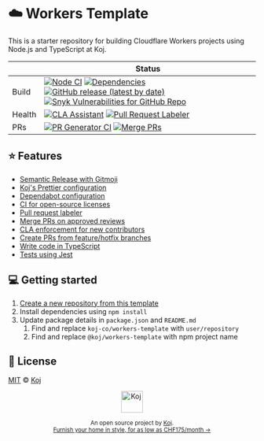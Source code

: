 # ☁️ Workers Template

This is a starter repository for building Cloudflare Workers projects using Node.js and TypeScript at Koj.

<!-- prettier-ignore-start -->
|   | Status |
| - | - |
| Build | [![Node CI](https://github.com/koj-co/workers-template/workflows/Node%20CI/badge.svg)](https://github.com/koj-co/workers-template/actions?query=workflow%3A%22Node+CI%22) [![Dependencies](https://img.shields.io/librariesio/github/koj-co/workers-template)](https://libraries.io/github/koj-co/workers-template) [![GitHub release (latest by date)](https://img.shields.io/github/v/release/koj-co/workers-template)](https://github.com/koj-co/workers-template/releases) [![Snyk Vulnerabilities for GitHub Repo](https://img.shields.io/snyk/vulnerabilities/github/koj-co/workers-template)](https://snyk.io/test/github/koj-co/workers-template) |
| Health | [![CLA Assistant](https://github.com/koj-co/workers-template/workflows/CLA%20Assistant/badge.svg)](https://github.com/koj-co/workers-template/actions?query=workflow%3A%22CLA+Assistant%22) [![Pull Request Labeler](https://github.com/koj-co/workers-template/workflows/Pull%20Request%20Labeler/badge.svg)](https://github.com/koj-co/workers-template/actions?query=workflow%3A%22Pull+Request+Labeler%22) |
| PRs | [![PR Generator CI](https://github.com/koj-co/workers-template/workflows/PR%20Generator%20CI/badge.svg)](https://github.com/koj-co/workers-template/actions?query=workflow%3A%22PR+Generator+CI%22) [![Merge PRs](https://github.com/koj-co/workers-template/workflows/Merge%20PRs/badge.svg)](https://github.com/koj-co/workers-template/actions?query=workflow%3A%22Merge+PRs%22) |
<!-- prettier-ignore-end -->

## ⭐️ Features

- [Semantic Release with Gitmoji](./release.config.js)
- [Koj's Prettier configuration](./.prettierrc.cjs)
- [Dependabot configuration](./.github/dependabot.yml)
- [CI for open-source licenses](./.github/workflows/licensed.yml)
- [Pull request labeler](./.github/labeler.yml)
- [Merge PRs on approved reviews](./github/workflows/automerge.yml)
- [CLA enforcement for new contributors](./github/workflows/cla.yml)
- [Create PRs from feature/hotfix branches](./github/workflows/feature-pr.yml)
- [Write code in TypeScript](./src/index.ts)
- [Tests using Jest](./src/index.spec.ts)

## 💻 Getting started

1. [Create a new repository from this template](https://github.com/koj-co/workers-template/generate)
2. Install dependencies using `npm install`
3. Update package details in `package.json` and `README.md`
   1. Find and replace `koj-co/workers-template` with `user/repository`
   2. Find and replace `@koj/workers-template` with npm project name

## 📄 License

[MIT](./LICENSE) © [Koj](https://koj.co)

<p align="center">
  <a href="https://koj.co">
    <img width="44" alt="Koj" src="https://kojcdn.com/v1598284251/website-v2/koj-github-footer_m089ze.svg">
  </a>
</p>
<p align="center">
  <sub>An open source project by <a href="https://koj.co">Koj</a>. <br> <a href="https://koj.co">Furnish your home in style, for as low as CHF175/month →</a></sub>
</p>
